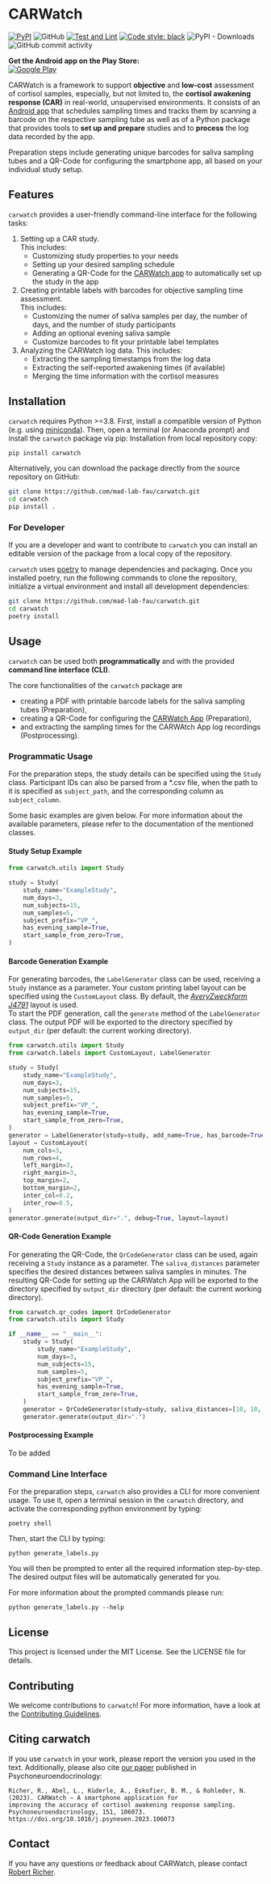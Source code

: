 # CARWatch

[![PyPI](https://img.shields.io/pypi/v/carwatch)](https://pypi.org/project/carwatch/)
![GitHub](https://img.shields.io/github/license/mad-lab-fau/carwatch)
[![Test and Lint](https://github.com/mad-lab-fau/carwatch/actions/workflows/test-and-lint.yml/badge.svg)](https://github.com/mad-lab-fau/carwatch/actions/workflows/test-and-lint.yml)
[![Code style: black](https://img.shields.io/badge/code%20style-black-000000.svg)](https://github.com/psf/black)
![PyPI - Downloads](https://img.shields.io/pypi/dm/carwatch)
![GitHub commit activity](https://img.shields.io/github/commit-activity/m/mad-lab-fau/carwatch)

**Get the Android app on the Play Store:**  
[![Google Play](https://img.shields.io/badge/Google%20Play-CARWatch-3DDC84?logo=google-play&logoColor=white)](https://play.google.com/store/apps/details?id=de.fau.cs.mad.carwatch)

CARWatch is a framework to support **objective** and **low-cost** assessment of cortisol samples, especially, but not 
limited to, the **cortisol awakening response (CAR)** in real-world, unsupervised environments.
It consists of an [Android app](https://github.com/mad-lab-fau/carwatch-app) that schedules sampling times and tracks
them by scanning a barcode on the respective sampling tube as well as of a Python package that provides tools to
**set up and prepare** studies and to **process** the log data recorded by the app.

Preparation steps include generating unique barcodes for saliva sampling tubes and a QR-Code for configuring the 
smartphone app, all based on your individual study setup.

## Features
`carwatch` provides a user-friendly command-line interface for the following tasks: 
1. Setting up a CAR study.   
This includes: 
   * Customizing study properties to your needs
   * Setting up your desired sampling schedule
   * Generating a QR-Code for the [CARWatch app](https://github.com/mad-lab-fau/carwatch-app) to automatically set up 
   the study in the app
2. Creating printable labels with barcodes for objective sampling time assessment.  
This includes:
   * Customizing the numer of saliva samples per day, the number of days, and the number of study participants
   * Adding an optional evening saliva sample
   * Customize barcodes to fit your printable label templates
3. Analyzing the CARWatch log data.
This includes:
   * Extracting the sampling timestamps from the log data
   * Extracting the self-reported awakening times (if available)
   * Merging the time information with the cortisol measures

## Installation

`carwatch` requires Python >=3.8. First, install a compatible version of Python 
(e.g. using [miniconda](https://docs.conda.io/en/latest/miniconda.html)). Then, open a terminal (or Anaconda prompt)
and install the `carwatch` package via pip:
Installation from local repository copy:
```bash
pip install carwatch
```

Alternatively, you can download the package directly from the source repository on GitHub:
```bash
git clone https://github.com/mad-lab-fau/carwatch.git
cd carwatch
pip install .
```


### For Developer

If you are a developer and want to contribute to `carwatch` you can install an editable version of the package from 
a local copy of the repository.

`carwatch` uses [poetry](https://python-poetry.org) to manage dependencies and packaging. Once you installed poetry, 
run the following commands to clone the repository, initialize a virtual environment and install all development 
dependencies:

```bash
git clone https://github.com/mad-lab-fau/carwatch.git
cd carwatch
poetry install
```

## Usage

`carwatch` can be used both **programmatically** and with the provided **command line interface (CLI)**.

The core functionalities of the `carwatch` package are

* creating a PDF with printable barcode labels for the saliva sampling tubes (Preparation),
* creating a QR-Code for configuring the [CARWatch App](https://github.com/mad-lab-fau/carwatch-app) (Preparation),
* and extracting the sampling times for the CARWAtch App log recordings (Postprocessing).

### Programmatic Usage

For the preparation steps, the study details can be specified using the `Study` class. Participant IDs can also be 
parsed from a *.csv file, when the path to it is specified as `subject_path`, and the corresponding column as 
`subject_column`. 

Some basic examples are given below. For more information about the available parameters, please refer to the
documentation of the mentioned classes.

#### Study Setup Example

```python
from carwatch.utils import Study

study = Study(
    study_name="ExampleStudy",
    num_days=3,
    num_subjects=15,
    num_samples=5,
    subject_prefix="VP_",
    has_evening_sample=True,
    start_sample_from_zero=True,
)
```

#### Barcode Generation Example

For generating barcodes, the `LabelGenerator` class can be used, receiving a `Study` instance as a parameter. Your
custom printing label layout can be specified using the `CustomLayout` class. By default, the 
[_AveryZweckform J4791_](https://www.avery-zweckform.com/vorlage-j4791) layout is used.   
To start the PDF generation, call the `generate` method of the `LabelGenerator` class. The output PDF will be exported 
to the directory specified by `output_dir` (per default: the current working directory).

```python
from carwatch.utils import Study
from carwatch.labels import CustomLayout, LabelGenerator

study = Study(
    study_name="ExampleStudy",
    num_days=3,
    num_subjects=15,
    num_samples=5,
    subject_prefix="VP_",
    has_evening_sample=True,
    start_sample_from_zero=True,
)
generator = LabelGenerator(study=study, add_name=True, has_barcode=True)
layout = CustomLayout(
    num_cols=3,
    num_rows=4,
    left_margin=3,
    right_margin=3,
    top_margin=2,
    bottom_margin=2,
    inter_col=0.2,
    inter_row=0.5,
)
generator.generate(output_dir=".", debug=True, layout=layout)
```

#### QR-Code Generation Example

For generating the QR-Code, the `QrCodeGenerator` class can be used, again receiving a `Study` instance as a parameter.
The `saliva_distances` parameter specifies the desired distances between saliva samples in minutes. The resulting 
QR-Code for setting up the CARWatch App will be exported to the directory specified by `output_dir` directory 
(per default: the current working directory).

```python
from carwatch.qr_codes import QrCodeGenerator
from carwatch.utils import Study

if __name__ == "__main__":
    study = Study(
        study_name="ExampleStudy",
        num_days=3,
        num_subjects=15,
        num_samples=5,
        subject_prefix="VP_",
        has_evening_sample=True,
        start_sample_from_zero=True,
    )
    generator = QrCodeGenerator(study=study, saliva_distances=[10, 10, 10], contact_email="dum@my.com")
    generator.generate(output_dir=".")
```

#### Postprocessing Example

To be added

### Command Line Interface

For the preparation steps, `carwatch` also provides a CLI for more convenient usage.
To use it, open a terminal session in the `carwatch` directory, and activate the corresponding python environment by
typing:

```
poetry shell
```

Then, start the CLI by typing:

```
python generate_labels.py
```

You will then be prompted to enter all the required information step-by-step. The desired output files will 
be automatically generated for you.

For more information about the prompted commands please run:

```
python generate_labels.py --help
```

## License

This project is licensed under the MIT License. See the LICENSE file for details.

## Contributing

We welcome contributions to `carwatch`! For more information, have a look at the [Contributing Guidelines](CONTRIBUTING.md).

## Citing carwatch

If you use `carwatch` in your work, please report the version you used in the text. Additionally, please also cite 
[our paper](https://www.sciencedirect.com/science/article/abs/pii/S0306453023000513?via%3Dihub) published in 
Psychoneuroendocrinology:

```
Richer, R., Abel, L., Küderle, A., Eskofier, B. M., & Rohleder, N. (2023). CARWatch – A smartphone application for 
improving the accuracy of cortisol awakening response sampling. Psychoneuroendocrinology, 151, 106073. 
https://doi.org/10.1016/j.psyneuen.2023.106073
```

## Contact

If you have any questions or feedback about CARWatch, please contact
[Robert Richer](mailto:robert.richer@fau.de).

